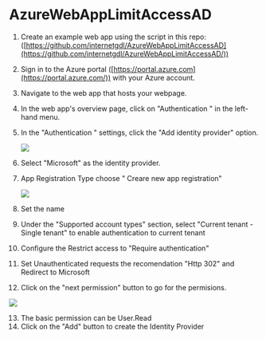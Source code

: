 # AzureWebAppLimitAccessAD

1.  Create an example web app using the script in this repo: ([https://github.com/internetgdl/AzureWebAppLimitAccessAD](https://github.com/internetgdl/AzureWebAppLimitAccessAD/)) 
2. Sign in to the Azure portal ([https://portal.azure.com](https://portal.azure.com/)) with your Azure account.
    
3.  Navigate to the web app that hosts your webpage.
    
4.  In the web app's overview page, click on "Authentication " in the left-hand menu.
    
5.  In the "Authentication " settings, click the "Add identity provider" option.

    ![](https://eduardo.mx/img/protect0.jpeg?raw=true)

6.  Select "Microsoft" as the identity provider.
    
7.  App Registration Type choose " Creare new app registration"

    ![](https://eduardo.mx/img/protect1.jpeg?raw=true)
8.  Set the name
    
9.  Under the "Supported account types" section, select "Current tenant - Single tenant" to enable authentication to current tenant
    
10.  Configure the Restrict access  to "Require authentication"  
11.  Set Unauthenticated requests the recomendation "Http 302" and Redirect to Microsoft
    
12.  Click on the "next permission" button to go for the permisions.

![](https://eduardo.mx/img/protect2.jpeg?raw=true)

13. The basic permission can be User.Read 
14. Click on the "Add" button to create the Identity Provider
